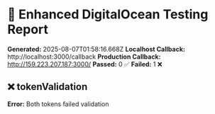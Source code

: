 # 🌊 Enhanced DigitalOcean Testing Report

**Generated:** 2025-08-07T01:58:16.668Z
**Localhost Callback:** http://localhost:3000/callback
**Production Callback:** http://159.223.207.187:3000/
**Passed:** 0 ✅
**Failed:** 1 ❌

## ❌ tokenValidation

**Error:** Both tokens failed validation

